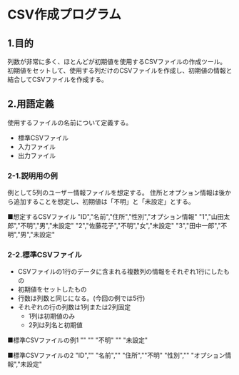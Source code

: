 # CSV作成プログラム

## 1.目的

列数が非常に多く、ほとんどが初期値を使用するCSVファイルの作成ツール。
初期値をセットして、使用する列だけのCSVファイルを作成し、初期値の情報と結合してCSVファイルを作成する。

## 2.用語定義

使用するファイルの名前について定義する。

* 標準CSVファイル
* 入力ファイル
* 出力ファイル

### 2-1.説明用の例

例として5列のユーザー情報ファイルを想定する。
住所とオプション情報は後から追加することを想定し、初期値は「不明」と「未設定」とする。

■想定するCSVファイル
"ID","名前","住所","性別","オプション情報"
"1","山田太郎","不明","男","未設定"
"2","佐藤花子","不明","女","未設定"
"3","田中一郎","不明","男","未設定"

### 2-2.標準CSVファイル

* CSVファイルの1行のデータに含まれる複数列の情報をそれぞれ1行にしたもの
* 初期値をセットしたもの
* 行数は列数と同じになる。(今回の例では5行)
* それぞれの行の列数は1列または2列固定
  * 1列は初期値のみ
  * 2列は列名と初期値

■標準CSVファイルの例1
""
""
"不明"
""
"未設定"

■標準CSVファイルの2
"ID",""
"名前",""
"住所",""不明"
"性別",""
"オプション情報","未設定"

